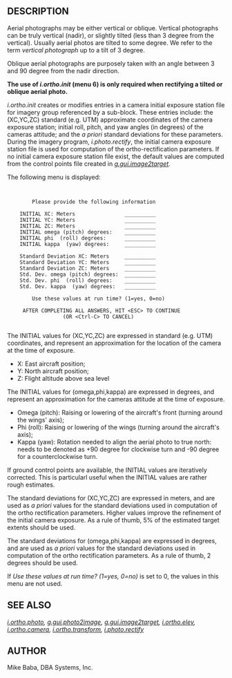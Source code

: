 
## DESCRIPTION

Aerial photographs may be either vertical or oblique. Vertical photographs
can be truly vertical (nadir), or slightly tilted (less than 3 degree
from the vertical). Usually aerial photos are tilted to some degree. We
refer to the term *vertical photograph* up to a tilt of 3 degree.

Oblique aerial photographs are purposely taken with an
angle between 3 and 90 degree from the nadir direction.

**The use of *i.ortho.init* (menu 6) is only required when rectifying a
tilted or oblique aerial photo.**

*i.ortho.init* creates or modifies entries in a camera initial exposure
station file for imagery group referenced by a sub-block. These entries
include: the (XC,YC,ZC) standard (e.g. UTM) approximate coordinates of the camera exposure
station; initial roll, pitch, and yaw angles (in degrees) of the cameras
attitude; and the *a priori* standard deviations for these
parameters. During the imagery program, *i.photo.rectify*, the initial camera
exposure station file is used for computation of the ortho-rectification
parameters. If no initial camera exposure station file exist, the default
values are computed from the control points file created in
*[g.gui.image2target](g.gui.image2target.html)*.

The following menu is displayed:

```


        Please provide the following information

    INITIAL XC: Meters                __________
    INITIAL YC: Meters                __________
    INITIAL ZC: Meters                __________
    INITIAL omega (pitch) degrees:    __________
    INITIAL phi  (roll) degrees:      __________
    INITIAL kappa  (yaw) degrees:     __________

    Standard Deviation XC: Meters     __________
    Standard Deviation YC: Meters     __________
    Standard Deviation ZC: Meters     __________
    Std. Dev. omega (pitch) degrees:  __________
    Std. Dev. phi  (roll) degrees:    __________
    Std. Dev. kappa  (yaw) degrees:   __________

        Use these values at run time? (1=yes, 0=no)

     AFTER COMPLETING ALL ANSWERS, HIT <ESC> TO CONTINUE
                  (OR <Ctrl-C> TO CANCEL)


```

The INITIAL values for (XC,YC,ZC) are expressed in standard (e.g. UTM) coordinates, and
represent an approximation for the location of the camera at the time of
exposure.

* X: East aircraft position;
* Y: North aircraft position;
* Z: Flight altitude above sea level

The INITIAL values for (omega,phi,kappa) are expressed in degrees, and
represent an approximation for the cameras attitude at the time of
exposure.

* Omega (pitch): Raising or lowering of the aircraft's front (turning
  around the wings' axis);
* Phi (roll): Raising or lowering of the wings (turning around the
  aircraft's axis);
* Kappa (yaw): Rotation needed to align the aerial photo to true north:
  needs to be denoted as +90 degree for clockwise turn and -90 degree for
  a counterclockwise turn.

If ground control points are available, the INITIAL values are iteratively
corrected. This is particularl useful when the INITIAL values are rather
rough estimates.

The standard deviations for (XC,YC,ZC) are expressed in meters, and
are used as *a priori* values for the standard deviations used in
computation of the ortho rectification parameters. Higher values improve
the refinement of the initial camera exposure. As a rule of thumb, 5%
of the estimated target extents should be used.

The standard deviations for (omega,phi,kappa) are expressed in degrees, and
are used as *a priori* values for the standard deviations used in
computation of the ortho rectification parameters. As a rule of thumb,
2 degrees should be used.

If *Use these values at run time? (1=yes, 0=no)* is set to 0, the
values in this menu are not used.

## SEE ALSO

*[i.ortho.photo](i.ortho.photo.html),
[g.gui.photo2image](g.gui.photo2image.html),
[g.gui.image2target](g.gui.image2target.html),
[i.ortho.elev](i.ortho.elev.html),
[i.ortho.camera](i.ortho.camera.html),
[i.ortho.transform](i.ortho.transform.html),
[i.photo.rectify](i.photo.rectify.html)*

## AUTHOR

Mike Baba, DBA Systems, Inc.
